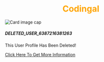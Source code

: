 <!DOCTYPE html> <html lang="en"> <head> <title>Cards</title> <meta charset="utf-8"> <meta name="viewport" content="width=device-width, initial-scale=1"> <link rel="stylesheet" href= "https://maxcdn.bootstrapcdn.com/bootstrap/4.3.1/css/bootstrap.min.css"> <script src= "https://maxcdn.bootstrapcdn.com/bootstrap/4.3.1/js/bootstrap.min.js"> </script> </head> <body> <h1 style="color:orange;text-align:center;"> Codingal </h1> <div class="container"> <div class="card" style="width: 18rem;"> <img class="card-img-top" src= "https://t3.ftcdn.net/jpg/03/46/83/96/360_F_346839683_6nAPzbhpSkIpb8pmAwufkC7c5eD7wYws.jpg" alt="Card image cap"> <div class="card-body"> <h5 class="card-title">DELETED_USER_6387216381263</h5> <p class="card-text">This User Profile Has Been Deleted!</p> <a href="#" class="btn btn-primary">Click Here To Get More Information</a> </div> </div> </div> </body> </html>
